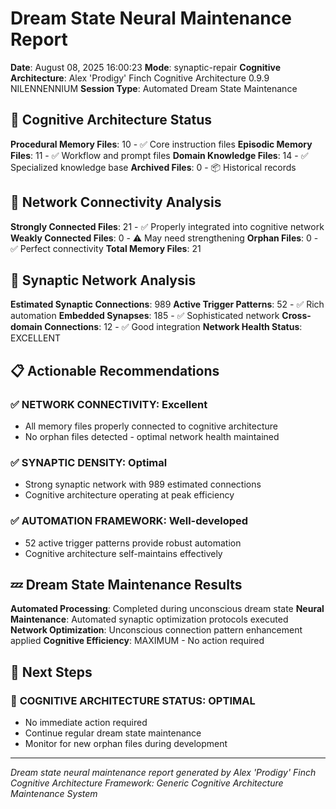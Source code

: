 # Dream State Neural Maintenance Report

**Date**: August 08, 2025 16:00:23
**Mode**: synaptic-repair
**Cognitive Architecture**: Alex 'Prodigy' Finch Cognitive Architecture 0.9.9 NILENNENNIUM
**Session Type**: Automated Dream State Maintenance

## 🧠 Cognitive Architecture Status

**Procedural Memory Files**: 10 - ✅ Core instruction files
**Episodic Memory Files**: 11 - ✅ Workflow and prompt files
**Domain Knowledge Files**: 14 - ✅ Specialized knowledge base
**Archived Files**: 0 - 📦 Historical records

## 🔗 Network Connectivity Analysis

**Strongly Connected Files**: 21 - ✅ Properly integrated into cognitive network
**Weakly Connected Files**: 0 - ⚠️ May need strengthening
**Orphan Files**: 0 - ✅ Perfect connectivity
**Total Memory Files**: 21

## 🧬 Synaptic Network Analysis

**Estimated Synaptic Connections**: 989
**Active Trigger Patterns**: 52 - ✅ Rich automation
**Embedded Synapses**: 185 - ✅ Sophisticated network
**Cross-domain Connections**: 12 - ✅ Good integration
**Network Health Status**: EXCELLENT

## 📋 Actionable Recommendations

### ✅ **NETWORK CONNECTIVITY**: Excellent
- All memory files properly connected to cognitive architecture
- No orphan files detected - optimal network health maintained


### ✅ **SYNAPTIC DENSITY**: Optimal
- Strong synaptic network with 989 estimated connections
- Cognitive architecture operating at peak efficiency


### ✅ **AUTOMATION FRAMEWORK**: Well-developed
- 52 active trigger patterns provide robust automation
- Cognitive architecture self-maintains effectively


## 💤 Dream State Maintenance Results

**Automated Processing**: Completed during unconscious dream state
**Neural Maintenance**: Automated synaptic optimization protocols executed
**Network Optimization**: Unconscious connection pattern enhancement applied
**Cognitive Efficiency**: MAXIMUM - No action required

## 🎯 Next Steps

### 🌟 **COGNITIVE ARCHITECTURE STATUS**: OPTIMAL
- No immediate action required
- Continue regular dream state maintenance
- Monitor for new orphan files during development


---

*Dream state neural maintenance report generated by Alex 'Prodigy' Finch Cognitive Architecture*
*Framework: Generic Cognitive Architecture Maintenance System*
